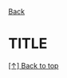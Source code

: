 [Back](https://github.com/coolinmc6/front-end-dev#front-end-development)
<a name="top"></a>

# TITLE

[[↑] Back to top](#top)
